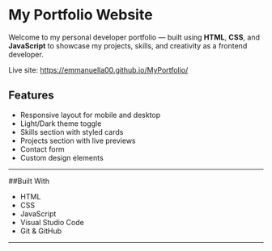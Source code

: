 # My Portfolio Website

Welcome to my personal developer portfolio — built using **HTML**, **CSS**, and **JavaScript** to showcase my projects, skills, and creativity as a frontend developer.

Live site: https://emmanuella00.github.io/MyPortfolio/

##  Features

- Responsive layout for mobile and desktop
- Light/Dark theme toggle
- Skills section with styled cards
- Projects section with live previews
- Contact form
- Custom design elements

---

##Built With

- HTML
- CSS
- JavaScript
- Visual Studio Code
- Git & GitHub

---

